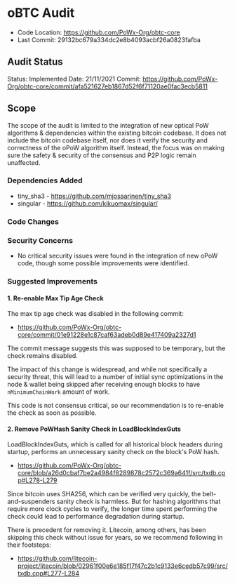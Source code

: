 # oBTC Audit

* Code Location: https://github.com/PoWx-Org/obtc-core
* Last Commit: 29132bc679a334dc2e8b4093acbf26a0823fafba

## Audit Status

Status: Implemented
Date: 21/11/2021
Commit: https://github.com/PoWx-Org/obtc-core/commit/afa521627eb1867d52f6f71120ae0fac3ecb5811

## Scope

The scope of the audit is limited to the integration of new optical PoW algorithms & dependencies within the existing bitcoin codebase. It does not include the bitcoin codebase itself, nor does it verify the security and correctness of the oPoW algorithm itself. Instead, the focus was on making sure the safety & security of the consensus and P2P logic remain unaffected. 

### Dependencies Added

* tiny_sha3 - https://github.com/mjosaarinen/tiny_sha3
* singular - https://github.com/kikuomax/singular/

### Code Changes

### Security Concerns

* No critical security issues were found in the integration of new oPoW code, though some possible improvements were identified.

### Suggested Improvements

#### 1. Re-enable Max Tip Age Check

The max tip age check was disabled in the following commit:
  - https://github.com/PoWx-Org/obtc-core/commit/01e91228e1c87caf63adeb0d89e417409a2327d1

The commit message suggests this was supposed to be temporary, but the check remains disabled.

The impact of this change is widespread, and while not specifically a security threat, this will lead to a number of initial sync optimizations in the node & wallet being skipped after receiving enough blocks to have `nMinimumChainWork` amount of work.

This code is not consensus critical, so our recommendation is to re-enable the check as soon as possible.

#### 2. Remove PoWHash Sanity Check in LoadBlockIndexGuts

LoadBlockIndexGuts, which is called for all historical block headers during startup, performs an unnecessary sanity check on the block's PoW hash.
* https://github.com/PoWx-Org/obtc-core/blob/a26d0cbaf7be2a4984f8289878c2572c369a641f/src/txdb.cpp#L278-L279

Since bitcoin uses SHA256, which can be verified very quickly, the belt-and-suspenders sanity check is harmless. But for hashing algorithms that require more clock cycles to verify, the longer time spent performing the check could lead to performance degradation during startup.

There is precedent for removing it. Litecoin, among others, has been skipping this check without issue for years, so we recommend following in their footsteps:

* https://github.com/litecoin-project/litecoin/blob/02961f00e6e185f17f47c2b1c9133e6cedb57c99/src/txdb.cpp#L277-L284
